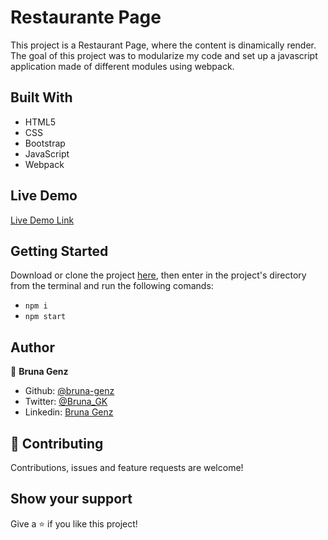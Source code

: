 # Restaurante Page

This project is a Restaurant Page, where the content is dinamically render. The goal of this project was to modularize my code and set up a javascript application made of different modules using webpack.

## Built With

- HTML5 
- CSS
- Bootstrap
- JavaScript
- Webpack

## Live Demo

[Live Demo Link](https://rawcdn.githack.com/bruna-genz/restaurant-page/c1bb64a31b0ef1b3cd526cdb5763871593bcc67d/dist/index.html)

## Getting Started

Download or clone the project [here](https://github.com/bruna-genz/restaurant-page.git), then enter in the project's directory from the terminal and run the following comands:
- `npm i`
- `npm start`

## Author

:woman: **Bruna Genz**

- Github: [@bruna-genz](https://github.com/bruna-genz)
- Twitter: [@Bruna_GK](https://twitter.com/Bruna_GK)
- Linkedin: [Bruna Genz](https://www.linkedin.com/in/brunagenz/)

## 🤝 Contributing

Contributions, issues and feature requests are welcome!

## Show your support

Give a ⭐️ if you like this project!
